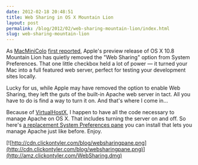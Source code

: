 ```yaml
---
date: 2012-02-18 20:48:51
title: Web Sharing in OS X Mountain Lion
layout: post
permalink: /blog/2012/02/web-sharing-mountain-lion/index.html
slug: web-sharing-mountain-lion
---
```

As [MacMiniColo](http://macminicolo.net) [first reported](http://blog.macminicolo.net/post/17721333182/first-look-at-mountain-lion-os-x-server), Apple's preview release of OS X 10.8 Mountain Lion has quietly removed the "Web Sharing" option from System Preferences. That one little checkbox held a lot of power &mdash; it turned your Mac into a full featured web server, perfect for testing your development sites locally.

Lucky for us, while Apple may have removed the option to enable Web Sharing, they left the guts of the built-in Apache web server in tact. All you have to do is find a way to turn it on. And that's where I come in...

Because of [VirtualHostX](http://clickontyler.com/virtualhostx/), I happen to have all the code necessary to manage Apache on OS X. That includes turning the server on and off. So here's [a replacement System Preferences pane](http://amz.clickontyler.com/WebSharing.dmg) you can install that lets you manage Apache just like before. Enjoy.

[![http://cdn.clickontyler.com/blog/websharingpane.png](http://cdn.clickontyler.com/blog/websharingpane.png)](http://amz.clickontyler.com/WebSharing.dmg)